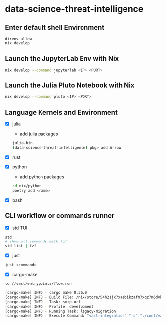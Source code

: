 # data-science-threat-intelligence

## Enter default shell Environment

```sh
direnv allow
nix develop

```

## Launch the JupyterLab Env with Nix

```bash
nix develop --command jupyterlab <IP> <PORT>
```

## Launch the Julia Pluto Notebook with Nix

```bash
nix develop --command pluto <IP> <PORT>
```

## Language Kernels and Environment

- [x] julia
  - add julia packages
  ```sh
  julia-bin
  (data-science-threat-intelligence) pkg> add Arrow
  ```
- [x] rust
- [x] python
  - add python packages
  ```sh
  cd nix/python
  poetry add <name>
  ```
- [x] bash


## CLI workflow or commands runner

- [x] std TUI
``` sh
std
# show all commands with fzf
std list | fzf
```


- [x] just

``` sh
just <command>
```

- [x] cargo-make

``` sh
td //vast/entrypoints/flow:run                        

[cargo-make] INFO - cargo make 0.36.0
[cargo-make] INFO - Build File: /nix/store/54h21jx7xazbikzafm7xqz7m6dvhm9if-cargo-make.toml
[cargo-make] INFO - Task: smtp-url
[cargo-make] INFO - Profile: development
[cargo-make] INFO - Running Task: legacy-migration
[cargo-make] INFO - Execute Command: "vast-integration" "-s" "./conf/vast/vast-integration.yaml" "-t" "SMTP log url"
```

